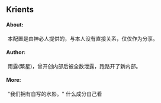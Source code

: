 ## Krients

#### About:

​	本配置是由神必人提供的，与本人没有直接关系，仅仅作为分享。

#### Author:

​	雨露(繁星)，曾开创内部后被全数泄露，跑路开了新内部。

#### More:

​	"我们拥有自写的水影。" 什么成分自己看
